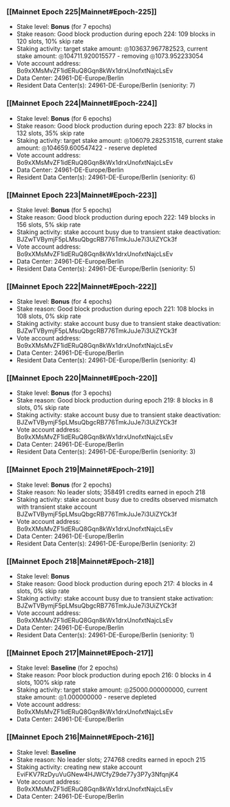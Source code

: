 ### [[Mainnet Epoch 225|Mainnet#Epoch-225]]
* Stake level: **Bonus** (for 7 epochs)
* Stake reason: Good block production during epoch 224: 109 blocks in 120 slots, 10% skip rate
* Staking activity: target stake amount: ◎103637.967782523, current stake amount: ◎104711.920015577 - removing ◎1073.952233054
* Vote account address: Bo9xXMsMvZF1idERuQ8Gqn8kWx1drxUnofxtNajcLsEv
* Data Center: 24961-DE-Europe/Berlin
* Resident Data Center(s): 24961-DE-Europe/Berlin (seniority: 7)
### [[Mainnet Epoch 224|Mainnet#Epoch-224]]
* Stake level: **Bonus** (for 6 epochs)
* Stake reason: Good block production during epoch 223: 87 blocks in 132 slots, 35% skip rate
* Staking activity: target stake amount: ◎106079.282531518, current stake amount: ◎104659.600547422 - reserve depleted
* Vote account address: Bo9xXMsMvZF1idERuQ8Gqn8kWx1drxUnofxtNajcLsEv
* Data Center: 24961-DE-Europe/Berlin
* Resident Data Center(s): 24961-DE-Europe/Berlin (seniority: 6)
### [[Mainnet Epoch 223|Mainnet#Epoch-223]]
* Stake level: **Bonus** (for 5 epochs)
* Stake reason: Good block production during epoch 222: 149 blocks in 156 slots, 5% skip rate
* Staking activity: stake account busy due to transient stake deactivation: BJZwTVBymjF5pLMsuQbgcRB776TmkJuJe7i3UiZYCk3f
* Vote account address: Bo9xXMsMvZF1idERuQ8Gqn8kWx1drxUnofxtNajcLsEv
* Data Center: 24961-DE-Europe/Berlin
* Resident Data Center(s): 24961-DE-Europe/Berlin (seniority: 5)
### [[Mainnet Epoch 222|Mainnet#Epoch-222]]
* Stake level: **Bonus** (for 4 epochs)
* Stake reason: Good block production during epoch 221: 108 blocks in 108 slots, 0% skip rate
* Staking activity: stake account busy due to transient stake deactivation: BJZwTVBymjF5pLMsuQbgcRB776TmkJuJe7i3UiZYCk3f
* Vote account address: Bo9xXMsMvZF1idERuQ8Gqn8kWx1drxUnofxtNajcLsEv
* Data Center: 24961-DE-Europe/Berlin
* Resident Data Center(s): 24961-DE-Europe/Berlin (seniority: 4)
### [[Mainnet Epoch 220|Mainnet#Epoch-220]]
* Stake level: **Bonus** (for 3 epochs)
* Stake reason: Good block production during epoch 219: 8 blocks in 8 slots, 0% skip rate
* Staking activity: stake account busy due to transient stake deactivation: BJZwTVBymjF5pLMsuQbgcRB776TmkJuJe7i3UiZYCk3f
* Vote account address: Bo9xXMsMvZF1idERuQ8Gqn8kWx1drxUnofxtNajcLsEv
* Data Center: 24961-DE-Europe/Berlin
* Resident Data Center(s): 24961-DE-Europe/Berlin (seniority: 3)
### [[Mainnet Epoch 219|Mainnet#Epoch-219]]
* Stake level: **Bonus** (for 2 epochs)
* Stake reason: No leader slots; 358491 credits earned in epoch 218
* Staking activity: stake account busy due to credits observed mismatch with transient stake account BJZwTVBymjF5pLMsuQbgcRB776TmkJuJe7i3UiZYCk3f
* Vote account address: Bo9xXMsMvZF1idERuQ8Gqn8kWx1drxUnofxtNajcLsEv
* Data Center: 24961-DE-Europe/Berlin
* Resident Data Center(s): 24961-DE-Europe/Berlin (seniority: 2)
### [[Mainnet Epoch 218|Mainnet#Epoch-218]]
* Stake level: **Bonus**
* Stake reason: Good block production during epoch 217: 4 blocks in 4 slots, 0% skip rate
* Staking activity: stake account busy due to transient stake activation: BJZwTVBymjF5pLMsuQbgcRB776TmkJuJe7i3UiZYCk3f
* Vote account address: Bo9xXMsMvZF1idERuQ8Gqn8kWx1drxUnofxtNajcLsEv
* Data Center: 24961-DE-Europe/Berlin
* Resident Data Center(s): 24961-DE-Europe/Berlin (seniority: 1)
### [[Mainnet Epoch 217|Mainnet#Epoch-217]]
* Stake level: **Baseline** (for 2 epochs)
* Stake reason: Poor block production during epoch 216: 0 blocks in 4 slots, 100% skip rate
* Staking activity: target stake amount: ◎25000.000000000, current stake amount: ◎1.000000000 - reserve depleted
* Vote account address: Bo9xXMsMvZF1idERuQ8Gqn8kWx1drxUnofxtNajcLsEv
* Data Center: 24961-DE-Europe/Berlin
### [[Mainnet Epoch 216|Mainnet#Epoch-216]]
* Stake level: **Baseline**
* Stake reason: No leader slots; 274768 credits earned in epoch 215
* Staking activity: creating new stake account EviFKV7RzDyuVuGNew4HJWCfyZ9de77y3P7y3NfqnjK4
* Vote account address: Bo9xXMsMvZF1idERuQ8Gqn8kWx1drxUnofxtNajcLsEv
* Data Center: 24961-DE-Europe/Berlin